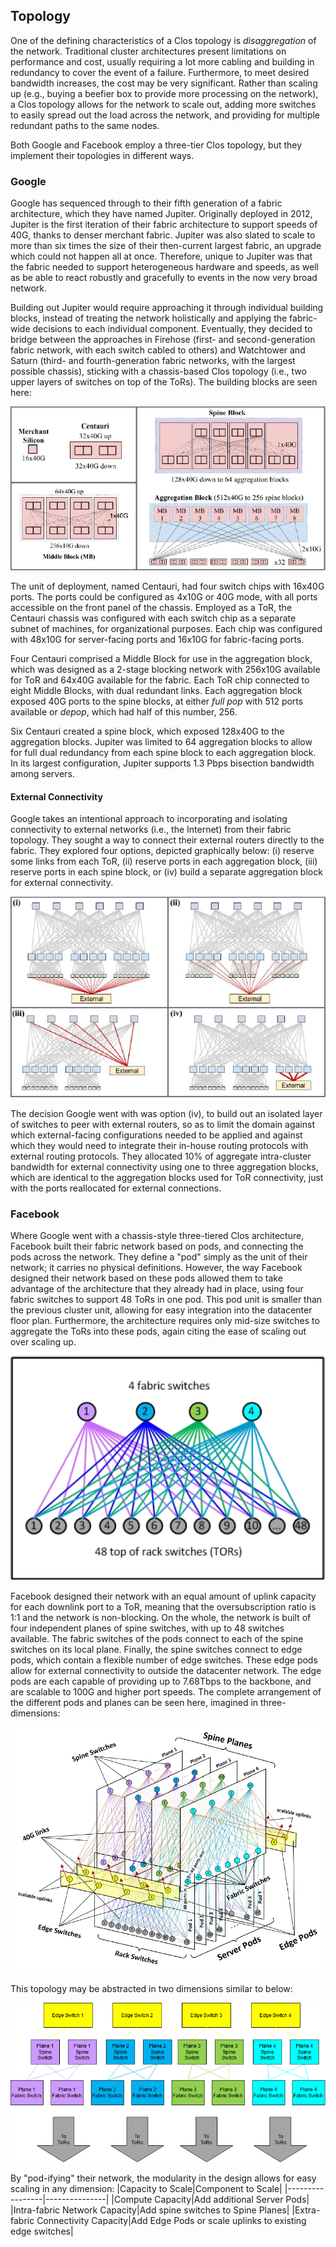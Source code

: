 ## Topology
One of the defining characteristics of a Clos topology is *disaggregation* of the network. Traditional cluster architectures present limitations on performance and cost, usually requiring a lot more cabling and building in redundancy to cover the event of a failure. Furthermore, to meet desired bandwidth increases, the cost may be very significant. Rather than scaling up (e.g., buying a beefier box to provide more processing on the network), a Clos topology allows for the network to scale out, adding more switches to easily spread out the load across the network, and providing for multiple redundant paths to the same nodes.

Both Google and Facebook employ a three-tier Clos topology, but they implement their topologies in different ways.

### Google
Google has sequenced through to their fifth generation of a fabric architecture, which they have named Jupiter. Originally deployed in 2012, Jupiter is the first iteration of their fabric architecture to support speeds of 40G, thanks to denser merchant fabric. Jupiter was also slated to scale to more than six times the size of their then-current largest fabric, an upgrade which could not happen all at once. Therefore, unique to Jupiter was that the fabric needed to support heterogeneous hardware and speeds, as well as be able to react robustly and gracefully to events in the now very broad network. 

Building out Jupiter would require approaching it through individual building blocks, instead of treating the network holistically and applying the fabric-wide decisions to each individual component. Eventually, they decided to bridge between the approaches in Firehose (first- and second-generation fabric network, with each switch cabled to others) and Watchtower and Saturn (third- and fourth-generation fabric networks, with the largest possible chassis), sticking with a chassis-based Clos topology (i.e., two upper layers of switches on top of the ToRs). The building blocks are seen here:

![Building blocks used in the Jupiter topology](./images/Jupiter_building_blocks.png)

The unit of deployment, named Centauri, had four switch chips with 16x40G ports. The ports could be configured as 4x10G or 40G mode, with all ports accessible on the front panel of the chassis. Employed as a ToR, the Centauri chassis was configured with each switch chip as a separate subnet of machines, for organizational purposes. Each chip was configured with 48x10G for server-facing ports and 16x10G for fabric-facing ports. 

Four Centauri comprised a Middle Block for use in the aggregation block, which was designed as a 2-stage blocking network with 256x10G available for ToR and 64x40G available for the fabric. Each ToR chip connected to eight Middle Blocks, with dual redundant links. Each aggregation block exposed 40G ports to the spine blocks, at either *full pop* with 512 ports available or *depop*, which had half of this number, 256.

Six Centauri created a spine block, which exposed 128x40G to the aggregation blocks. Jupiter was limited to 64 aggregation blocks to allow for full dual redundancy from each spine block to each aggregation block. In its largest configuration, Jupiter supports 1.3 Pbps bisection bandwidth among servers.

#### External Connectivity
Google takes an intentional approach to incorporating and isolating connectivity to external networks (i.e., the Internet) from their fabric topology. They sought a way to connect their external routers directly to the fabric. They explored four options, depicted graphically below: (i) reserve some links from each ToR, (ii) reserve ports in each aggregation block, (iii) reserve ports in each spine block, or (iv) build a separate aggregation block for external connectivity.

![Four options to connect to the external network](./images/Jupiter_external_connect.png)

The decision Google went with was option (iv), to build out an isolated layer of switches to peer with external routers, so as to limit the domain against which external-facing configurations needed to be applied and against which they would need to integrate their in-house routing protocols with external routing protocols. They allocated 10% of aggregate intra-cluster bandwidth for external connectivity using one to three aggregation blocks, which are identical to the aggregation blocks used for ToR connectivity, just with the ports reallocated for external connections.

### Facebook

Where Google went with a chassis-style three-tiered Clos architecture, Facebook built their fabric network based on pods, and connecting the pods across the network. They define a "pod" simply as the unit of their network; it carries no physical definitions. However, the way Facebook designed their network based on these pods allowed them to take advantage of the architecture that they already had in place, using four fabric switches to support 48 ToRs in one pod. This pod unit is smaller than the previous cluster unit, allowing for easy integration into the datacenter floor plan. Furthermore, the architecture requires only mid-size switches to aggregate the ToRs into these pods, again citing the ease of scaling out over scaling up.

![A sample pod](./images/Facebook_sample_pod.png)

Facebook designed their network with an equal amount of uplink capacity for each downlink port to a ToR, meaning that the oversubscription ratio is 1:1 and the network is non-blocking. On the whole, the network is built of four independent planes of spine switches, with up to 48 switches available. The fabric switches of the pods connect to each of the spine switches on its local plane. Finally, the spine switches connect to edge pods, which contain a flexible number of edge switches. These edge pods allow for external connectivity to outside the datacenter network. The edge pods are each capable of providing up to 7.68Tbps to the backbone, and are scalable to 100G and higher port speeds. The complete arrangement of the different pods and planes can be seen here, imagined in three-dimensions:

![Complete schematic of fabric network topology](./images/Facebook_complete_topology.png)

This topology may be abstracted in two dimensions similar to below:

![2D Abstraction of Facebook topology](./images/Facebook_2d_abstract.png)

By "pod-ifying" their network, the modularity in the design allows for easy scaling in any dimension:
|Capacity to Scale|Component to Scale|
|-----------------|---------------|
|Compute Capacity|Add additional Server Pods|
|Intra-fabric Network Capacity|Add spine switches to Spine Planes|
|Extra-fabric Connectivity Capacity|Add Edge Pods or scale uplinks to existing edge switches|

